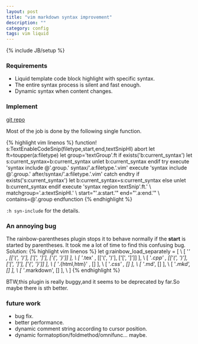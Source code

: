 ```yaml
---
layout: post
title: "vim markdown syntax improvement"
description: ""
category: config
tags: vim liquid
---
```

{% include JB/setup %}

### Requirements ###

* Liquid template code block highlight with specific syntax.
* The entire syntax process is silent and fast enough.
* Dynamic syntax when content changes.

### Implement ###

[git repo](http://https://github.com/farseer90718/vim-markdown)

Most of the job is done by the following single function.

{% highlight vim linenos %}
function! s:TextEnableCodeSnip(filetype,start,end,textSnipHl) abort
    let ft=toupper(a:filetype)
    let group='textGroup'.ft
    if exists('b:current_syntax')
        let s:current_syntax=b:current_syntax
        unlet b:current_syntax
    endif
    try
        execute 'syntax include @'.group.' syntax/'.a:filetype.'.vim'
        execute 'syntax include @'.group.' after/syntax/'.a:filetype.'.vim'
    catch
    endtry
    if exists('s:current_syntax')
        let b:current_syntax=s:current_syntax
    else
        unlet b:current_syntax
    endif
    execute 'syntax region textSnip'.ft.'
                \ matchgroup='.a:textSnipHl.'
                \ start="'.a:start.'" end="'.a:end.'"
                \ contains=@'.group
endfunction
{% endhighlight %}

`:h syn-include` for the details.

### An annoying bug ###

The rainbow-parentheses plugin stops it to behave normally if the **start** is started by parentheses.
It took me a lot of time to find this confusing bug.
Solution:
{% highlight vim linenos %}
let g:rainbow_load_separately = [
\   [ '*' , [['(', ')'], ['\[', '\]'], ['{', '}']] ],
\   [ '*.tex' , [['(', ')'], ['\[', '\]']] ],
\   [ '*.cpp' , [['(', ')'], ['\[', '\]'], ['{', '}']] ],
\   [ '*.{html,htm}' , [] ],
\   [ '*.css' , [] ],
\   [ '*.md', [] ],
\   [ '*.mkd', [] ],
\   [ '*.markdown', [] ],
\   ]
{% endhighlight %}

BTW,this plugin is really buggy,and it seems to be deprecated by far.So maybe there is sth better.

### future work ###

* bug fix.
* better performance.
* dynamic comment string according to cursor position.
* dynamic formatoption/foldmethod/omnifunc... maybe.
